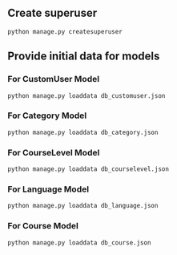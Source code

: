 ## Create superuser

```
python manage.py createsuperuser
```

## Provide initial data for models

### For CustomUser Model

```
python manage.py loaddata db_customuser.json
```

### For Category Model

```
python manage.py loaddata db_category.json
```

### For CourseLevel Model

```
python manage.py loaddata db_courselevel.json
```

### For Language Model

```
python manage.py loaddata db_language.json
```

### For Course Model

```
python manage.py loaddata db_course.json
```
